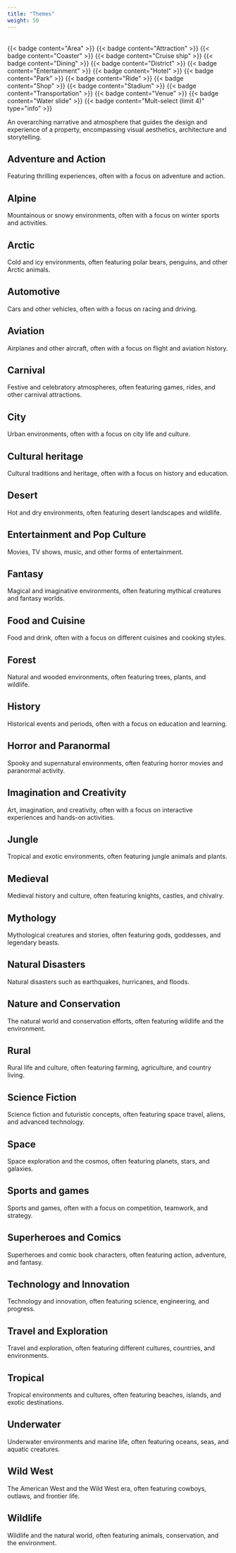 ```yaml
---
title: "Themes"
weight: 50
---
```

<br />
{{< badge content="Area" >}}
{{< badge content="Attraction" >}}
{{< badge content="Coaster" >}}
{{< badge content="Cruise ship" >}}
{{< badge content="Dining" >}}
{{< badge content="District" >}}
{{< badge content="Entertainment" >}}
{{< badge content="Hotel" >}}
{{< badge content="Park" >}}
{{< badge content="Ride" >}}
{{< badge content="Shop" >}}
{{< badge content="Stadium" >}}
{{< badge content="Transportation" >}}
{{< badge content="Venue" >}}
{{< badge content="Water slide" >}}
{{< badge content="Mult-select (limit 4)" type="info" >}}

An overarching narrative and atmosphere that guides the design and experience of a property, encompassing visual aesthetics, architecture and storytelling.

## Adventure and Action
Featuring thrilling experiences, often with a focus on adventure and action.

## Alpine
Mountainous or snowy environments, often with a focus on winter sports and activities.

## Arctic
Cold and icy environments, often featuring polar bears, penguins, and other Arctic animals.

## Automotive
Cars and other vehicles, often with a focus on racing and driving.

## Aviation
Airplanes and other aircraft, often with a focus on flight and aviation history.

## Carnival
Festive and celebratory atmospheres, often featuring games, rides, and other carnival attractions.

## City
Urban environments, often with a focus on city life and culture.

## Cultural heritage
Cultural traditions and heritage, often with a focus on history and education.

## Desert
Hot and dry environments, often featuring desert landscapes and wildlife.

## Entertainment and Pop Culture
Movies, TV shows, music, and other forms of entertainment.

## Fantasy
Magical and imaginative environments, often featuring mythical creatures and fantasy worlds.

## Food and Cuisine
Food and drink, often with a focus on different cuisines and cooking styles.

## Forest
Natural and wooded environments, often featuring trees, plants, and wildlife.

## History
Historical events and periods, often with a focus on education and learning.

## Horror and Paranormal
Spooky and supernatural environments, often featuring horror movies and paranormal activity.

## Imagination and Creativity
Art, imagination, and creativity, often with a focus on interactive experiences and hands-on activities.

## Jungle
Tropical and exotic environments, often featuring jungle animals and plants.

## Medieval
Medieval history and culture, often featuring knights, castles, and chivalry.

## Mythology
Mythological creatures and stories, often featuring gods, goddesses, and legendary beasts.

## Natural Disasters
Natural disasters such as earthquakes, hurricanes, and floods.

## Nature and Conservation
The natural world and conservation efforts, often featuring wildlife and the environment.

## Rural
Rural life and culture, often featuring farming, agriculture, and country living.

## Science Fiction
Science fiction and futuristic concepts, often featuring space travel, aliens, and advanced technology.

## Space
Space exploration and the cosmos, often featuring planets, stars, and galaxies.

## Sports and games
Sports and games, often with a focus on competition, teamwork, and strategy.

## Superheroes and Comics
Superheroes and comic book characters, often featuring action, adventure, and fantasy.

## Technology and Innovation
Technology and innovation, often featuring science, engineering, and progress.

## Travel and Exploration
Travel and exploration, often featuring different cultures, countries, and environments.

## Tropical
Tropical environments and cultures, often featuring beaches, islands, and exotic destinations.

## Underwater
Underwater environments and marine life, often featuring oceans, seas, and aquatic creatures.

## Wild West
The American West and the Wild West era, often featuring cowboys, outlaws, and frontier life.

## Wildlife
Wildlife and the natural world, often featuring animals, conservation, and the environment.
